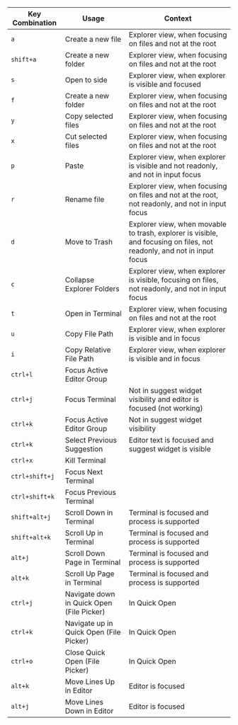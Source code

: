 | Key Combination | Usage                                     | Context                                                                                                                |
| --------------- | ----------------------------------------- | ---------------------------------------------------------------------------------------------------------------------- |
| `a`             | Create a new file                         | Explorer view, when focusing on files and not at the root                                                              |
| `shift+a`       | Create a new folder                       | Explorer view, when focusing on files and not at the root                                                              |
| `s`             | Open to side                              | Explorer view, when explorer is visible and focused                                                                    |
| `f`             | Create a new folder                       | Explorer view, when focusing on files and not at the root                                                              |
| `y`             | Copy selected files                       | Explorer view, when focusing on files and not at the root                                                              |
| `x`             | Cut selected files                        | Explorer view, when focusing on files and not at the root                                                              |
| `p`             | Paste                                     | Explorer view, when explorer is visible and not readonly, and not in input focus                                       |
| `r`             | Rename file                               | Explorer view, when focusing on files and not at the root, not readonly, and not in input focus                        |
| `d`             | Move to Trash                             | Explorer view, when movable to trash, explorer is visible, and focusing on files, not readonly, and not in input focus |
| `c`             | Collapse Explorer Folders                 | Explorer view, when explorer is visible, focusing on files, not readonly, and not in input focus                       |
| `t`             | Open in Terminal                          | Explorer view, when focusing on files and not at the root                                                              |
| `u`             | Copy File Path                            | Explorer view, when explorer is visible and in focus                                                                   |
| `i`             | Copy Relative File Path                   | Explorer view, when explorer is visible and in focus                                                                   |
| `ctrl+l`        | Focus Active Editor Group                 |                                                                                                                        |
| `ctrl+j`        | Focus Terminal                            | Not in suggest widget visibility and editor is focused (not working)                                                   |
| `ctrl+k`        | Focus Active Editor Group                 | Not in suggest widget visibility                                                                                       |
| `ctrl+k`        | Select Previous Suggestion                | Editor text is focused and suggest widget is visible                                                                   |
| `ctrl+x`        | Kill Terminal                             |                                                                                                                        |
| `ctrl+shift+j`  | Focus Next Terminal                       |                                                                                                                        |
| `ctrl+shift+k`  | Focus Previous Terminal                   |                                                                                                                        |
| `shift+alt+j`   | Scroll Down in Terminal                   | Terminal is focused and process is supported                                                                           |
| `shift+alt+k`   | Scroll Up in Terminal                     | Terminal is focused and process is supported                                                                           |
| `alt+j`         | Scroll Down Page in Terminal              | Terminal is focused and process is supported                                                                           |
| `alt+k`         | Scroll Up Page in Terminal                | Terminal is focused and process is supported                                                                           |
| `ctrl+j`        | Navigate down in Quick Open (File Picker) | In Quick Open                                                                                                          |
| `ctrl+k`        | Navigate up in Quick Open (File Picker)   | In Quick Open                                                                                                          |
| `ctrl+o`        | Close Quick Open (File Picker)            | In Quick Open                                                                                                          |
| `alt+k`         | Move Lines Up in Editor                   | Editor is focused                                                                                                      |
| `alt+j`         | Move Lines Down in Editor                 | Editor is focused                                                                                                      |
